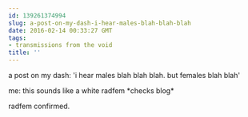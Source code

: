 ```yaml
---
id: 139261374994
slug: a-post-on-my-dash-i-hear-males-blah-blah-blah
date: 2016-02-14 00:33:27 GMT
tags:
- transmissions from the void
title: ''
---
```


a post on my dash: 'i hear males blah blah blah. but females blah blah'

me: this sounds like a white radfem \*checks blog\* 

radfem confirmed.